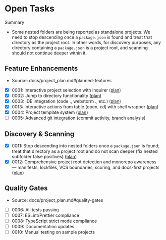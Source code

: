 # Open Tasks

Summary
- Some nested folders are being reported as standalone projects. We need to stop descending once a `package.json` is found and treat that directory as the project root. In other words, for discovery purposes, any directory containing a `package.json` is a project root, and scanning should not continue deeper within it.

## Feature Enhancements
- Source: docs/project_plan.md#planned-features
- [x] 0001: Interactive project selection with inquirer ([plan](./0001-interactive-project-selection-with-inquirer-plan.md))
- [x] 0002: Jump to directory functionality ([plan](./0002-jump-to-directory-functionality-plan.md))
- [x] 0003: IDE integration (code ., webstorm ., etc.) ([plan](./0003-ide-integration-code-webstorm-etc-plan.md))
- [x] 0013: Interactive actions from table (open, cd) with shell wrapper ([plan](./0013-interactive-actions-from-table-and-shell-wrapper-plan.md))
- [x] 0004: Project template system ([plan](./0004-project-template-system-plan.md))
- [ ] 0005: Advanced git integration (commit activity, branch analysis)

## Discovery & Scanning
- [x] 0011: Stop descending into nested folders once a `package.json` is found; treat that directory as a project root and do not scan deeper (fix nested subfolder false positives) ([plan](./0011-stop-descending-into-nested-folders-package-json-as-root-plan.md))
- [x] 0012: Comprehensive project root detection and monorepo awareness — manifests, lockfiles, VCS boundaries, scoring, and docs-first projects ([plan](./0012-comprehensive-project-root-detection-and-monorepo-awareness-plan.md))

## Quality Gates
- Source: docs/project_plan.md#quality-gates
- [ ] 0006: All tests passing
- [ ] 0007: ESLint/Prettier compliance
- [ ] 0008: TypeScript strict mode compliance
- [ ] 0009: Documentation updates
- [ ] 0010: Manual testing on sample projects
